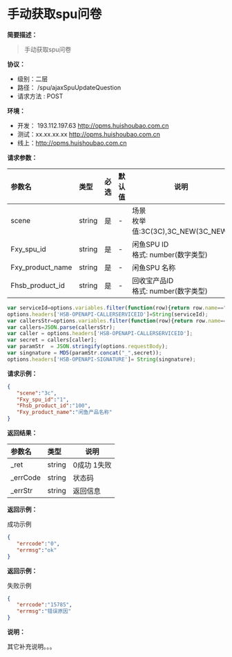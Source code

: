 # 手动获取spu问卷
**简要描述：**
> 手动获取spu问卷

**协议：**
- 级别：二层
- 路径：<!--doc.api.uri--> /spu/ajaxSpuUpdateQuestion
- 请求方法 :<!--doc.api.method--> POST

**环境：**
- 开发： <!--doc.server.proxy description=开发环境-->193.112.197.63 http://opms.huishoubao.com.cn
- 测试：<!--doc.server.proxy description=测试环境-->xx.xx.xx.xx  http://opms.huishoubao.com.cn
- 线上：<!--doc.server.url-->http://opms.huishoubao.com.cn

<!--doc.parameter.ref=http://doc.doc/common/parameters position=body-->
**请求参数：**
<!--doc.parameter position=body column="name,type,required,default,description" keymap="格式:format,枚举值:enum"-->
|参数名|类型|必选|默认值|说明|
|:----    |:---|:----- |-----   |-----   |
|scene| string|是|-|场景<br/>枚举值:3C(3C),3C_NEW(3C_NEW)|
|Fxy_spu_id| string|是|-|闲鱼SPU ID <br/>格式: number(数字类型)|
|Fxy_product_name| string|是|-|闲鱼SPU 名称|
|Fhsb_product_id| string|是|-|回收宝产品ID<br/>格式: number(数字类型) |


<!--doc.server.variables=signature:joenebfhefeh -->

<!--doc.server.preRequest-->
```javascript
var serviceId=options.variables.filter(function(row){return row.name=="serviceId"})[0]?.value;
options.headers['HSB-OPENAPI-CALLERSERVICEID']=String(serviceId);
var callersStr=options.variables.filter(function(row){return row.name=="signature"})[0]?.value;
var callers=JSON.parse(callersStr);
var caller = options.headers['HSB-OPENAPI-CALLERSERVICEID'];
var secret = callers[caller];
var paramStr  = JSON.stringify(options.requestBody);
var singnature = MD5(paramStr.concat("_",secret));
options.headers['HSB-OPENAPI-SIGNATURE']= String(singnature);
```



**请求示例：**
<!--doc.example.body-->
```json
{
   "scene":"3c",
   "Fxy_spu_id":"1",
   "Fhsb_product_id":"100",
   "Fxy_product_name":"闲鱼产品名称"
}
```

**返回结果：**
<!--doc.parameter position=body httpStatus="200" column="name,type,description"-->
|参数名|类型|说明|
|:-----  |:-----|----- |
|_ret |string   |0成功 1失败  |
|_errCode |string   |状态码  |
|_errStr |string   |返回信息  |

**返回示例：**

成功示例
<!--doc.example.response id=ok -->
```json
{
   "errcode":"0",
   "errmsg":"ok"
}

```
**返回示例：**

失败示例
<!--doc.example.response id=err -->
```json
{
   "errcode":"15785",
   "errmsg":"错误原因"
}
```

**说明：**

其它补充说明。。。
